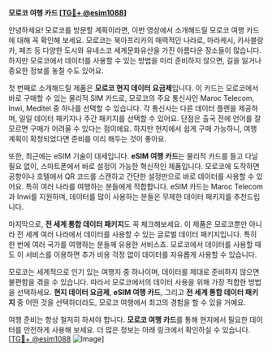 **모로코 여행 카드 [[TG💪+ @esim1088](https://t.me/s/esim1088)]**

안녕하세요! 모로코를 방문할 계획이라면, 이번 영상에서 소개해드릴 모로코 여행 카드에 대해 꼭 확인해 보세요. 모로코는 북아프리카의 매력적인 나라로, 마라케시, 카사블랑카, 페즈 등 다양한 도시와 유네스코 세계문화유산을 가진 아름다운 장소들이 많습니다. 하지만 모로코에서 데이터를 사용할 수 있는 방법을 미리 준비하지 않으면, 길을 잃거나 중요한 정보를 놓칠 수도 있어요.

첫 번째로 소개해드릴 제품은 **모로코 현지 데이터 요금제**입니다. 이 카드는 모로코에서 바로 구매할 수 있는 물리적 SIM 카드로, 모로코의 주요 통신사인 Maroc Telecom, Inwi, Meditel 중 하나를 선택할 수 있습니다. 각 통신사는 다른 데이터 플랜을 제공하며, 일일 데이터 패키지나 주간 패키지를 선택할 수 있어요. 단점은 출국 전에 언어를 잘 모르면 구매가 어려울 수 있다는 점이에요. 하지만 현지에서 쉽게 구매 가능하니, 여행 계획이 확정되었다면 준비를 미리 해두는 것이 좋아요.

또한, 최근에는 eSIM 기술이 대세입니다. **eSIM 여행 카드**는 물리적 카드를 들고 다닐 필요 없이, 스마트폰에서 바로 설정이 가능한 혁신적인 제품입니다. 모로코에 도착하면 공항이나 호텔에서 QR 코드를 스캔하고 간단한 설정만으로 바로 데이터를 사용할 수 있어요. 특히 여러 나라를 여행하는 분들에게 적합합니다. eSIM 카드는 Maroc Telecom과 Inwi를 지원하며, 데이터를 많이 사용하는 분들은 무제한 데이터 패키지를 추천드립니다.

마지막으로, **전 세계 통합 데이터 패키지**도 꼭 체크해보세요. 이 제품은 모로코뿐만 아니라 전 세계 여러 나라에서 데이터를 사용할 수 있는 글로벌 데이터 패키지입니다. 특히 한 번에 여러 국가를 여행하는 분들께 유용한 서비스죠. 모로코에서 데이터를 사용할 때도 이 서비스를 이용하면 추가 비용 걱정 없이 데이터를 자유롭게 사용할 수 있습니다.

모로코는 세계적으로 인기 있는 여행지 중 하나이며, 데이터를 제대로 준비하지 않으면 불편함을 겪을 수 있습니다. 따라서 모로코에서의 데이터 사용을 위해 가장 적합한 방법을 선택하세요. **현지 데이터 요금제**, **eSIM 여행 카드**, 그리고 **전 세계 통합 데이터 패키지** 중 어떤 것을 선택하더라도, 모로코 여행에서 최고의 경험을 할 수 있을 거예요.

여행 준비는 항상 철저히 하셔야 합니다. **모로코 여행 카드**를 통해 현지에서 필요한 데이터를 안전하게 사용해 보세요. 더 많은 정보는 아래 링크에서 확인하실 수 있습니다. [[TG💪+ @esim1088](https://t.me/s/esim1088) ![Image](https://i.postimg.cc/Y0z9fWf4/image.png)]